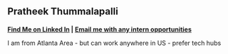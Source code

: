 ## Pratheek Thummalapalli
#### [Find Me on Linked In](https://https://www.linkedin.com/in/pratheekthummalapalli/) | [Email me with any intern opportunities](mailto:pratheet@vt.edu) 

<p style="line-height: 50%;">I am from Atlanta Area - but can work anywhere in US - prefer tech hubs</p>



